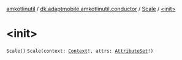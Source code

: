 [amkotlinutil](../../index.md) / [dk.adaptmobile.amkotlinutil.conductor](../index.md) / [Scale](index.md) / [&lt;init&gt;](./-init-.md)

# &lt;init&gt;

`Scale()`
`Scale(context: `[`Context`](https://developer.android.com/reference/android/content/Context.html)`!, attrs: `[`AttributeSet`](https://developer.android.com/reference/android/util/AttributeSet.html)`!)`